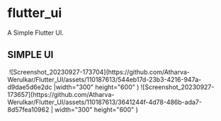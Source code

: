 # flutter_ui

A Simple Flutter UI.

## SIMPLE UI 


<image >
![Screenshot_20230927-173704](https://github.com/Atharva-Werulkar/Flutter_UI/assets/110187613/544eb17d-23b3-4216-947a-d9dae5d6e2dc |width="300" height="600"  )
![Screenshot_20230927-173657](https://github.com/Atharva-Werulkar/Flutter_UI/assets/110187613/3641244f-4d78-486b-ada7-8d57fea10962 | width="300" height="600" )
